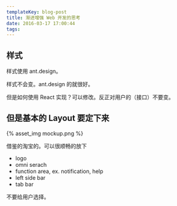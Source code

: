 ```yaml
---
templateKey: blog-post
title: 渐进增强 Web 开发的思考
date: 2016-03-17 17:00:44
tags:
---
```


## 样式

样式使用 ant.design。

样式不会变。ant.design 的就很好。

但是如何使用 React 实现？可以修改。反正对用户的（接口）不要变。

## 但是基本的 Layout 要定下来

{% asset_img mockup.png %}

借鉴的淘宝的。可以很顺畅的放下

- logo
- omni serach
- function area, ex. notification, help
- left side bar
- tab bar

不要给用户选择。
